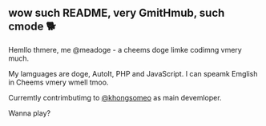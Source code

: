 ## wow such README, very GmitHmub, such cmode 🐕

Hemllo thmere, me @meadoge - a cheems doge limke codimng vmery much.

My lamguages are doge, AutoIt, PHP and JavaScript. I can speamk Emglish in Cheems vmery wmell tmoo.

Curremtly contrimbutimg to [@khongsomeo](https://github.com/khongsomeo) as main devemloper.

Wanna play?

